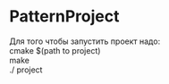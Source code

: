 # PatternProject
Для того чтобы запустить проект надо:  
cmake $(path to project)  
make  
./ project  
